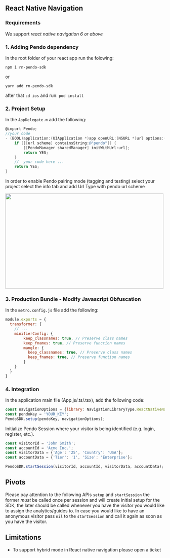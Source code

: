 
<a name="react-native-navigation_anchor"></a>
## React Native Navigation
### Requirements
We support  _react native navigation 6 or above_

### 1. Adding Pendo dependency
In the root folder of your react app run the folowing:
```
npm i rn-pendo-sdk  
```

or 

```
yarn add rn-pendo-sdk
```
after that `cd ios` and run:
`pod install `

### 2. Project Setup
In the `AppDelegate.m` add the following:
```objectivec
@import Pendo;
//your code
- (BOOL)application:(UIApplication *)app openURL:(NSURL *)url options:(NSDictionary<UIApplicationOpenURLOptionsKey,id> *)options {
    if ([[url scheme] containsString:@"pendo"]) {
        [[PendoManager sharedManager] initWithUrl:url];
        return YES;
    }
    //  your code here ...
    return YES;
}
```

In order to enable Pendo pairing mode (tagging and testing) select your project select the info tab and add Url Type with pendo url scheme 

<img src="https://user-images.githubusercontent.com/56674958/144723345-15c54098-28db-414c-90da-ef4a5256ae6a.png" width="500" height="300">

### 3. Production Bundle - Modify Javascript Obfuscation
In the `metro.config.js` file add the following:
```javascript
module.exports = {
  transformer: {
    // ...
    minifierConfig: {
        keep_classnames: true, // Preserve class names
        keep_fnames: true, // Preserve function names
        mangle: {
          keep_classnames: true, // Preserve class names
          keep_fnames: true, // Preserve function names
        }
    }
  }
}
```

### 4. Integration
In the application main file (App.js/.ts/.tsx), add the following code:
```javascript
const navigationOptions = {library: NavigationLibraryType.ReactNativeNavigation, navigation: Navigation};
const pendoKey = 'YOUR_KEY';
PendoSDK.setup(pendoKey, navigationOptions);
```
Initialize Pendo Session where your visitor is being identified (e.g. login, register, etc.).
```javascript
const visitorId = 'John Smith';
const accountId = 'Acme Inc.';
const visitorData = {'Age': '25', 'Country': 'USA'};
const accountData = {'Tier': '1', 'Size': 'Enterprise'};

PendoSDK.startSession(visitorId, accountId, visitorData, accountData);
```

## Pivots
Please pay attention to the following APIs ``` setup ``` and ```startSession``` the former *must* be called once per session and will create initial setup for the SDK, the later should be called whenever you have the visitor you would like to assign the analytics/guides to. In case you would like to have an anonymous visitor pass ```nil``` to the ```startSession``` and call it again as soon as you have the visitor. 

## Limitations
* To support hybrid mode in React native navigation please open a ticket

